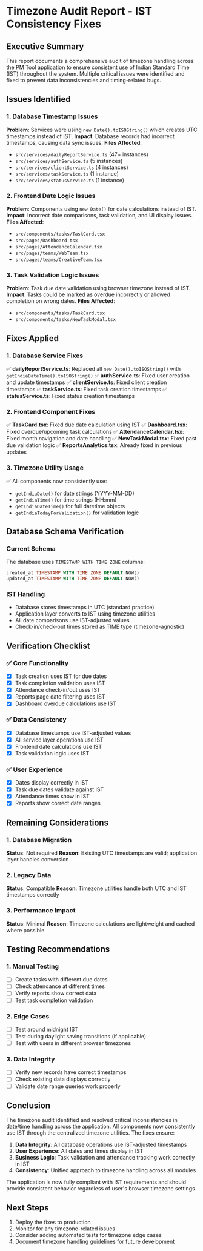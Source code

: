 # Timezone Audit Report - IST Consistency Fixes

## Executive Summary

This report documents a comprehensive audit of timezone handling across the PM Tool application to ensure consistent use of Indian Standard Time (IST) throughout the system. Multiple critical issues were identified and fixed to prevent data inconsistencies and timing-related bugs.

## Issues Identified

### 1. Database Timestamp Issues
**Problem**: Services were using `new Date().toISOString()` which creates UTC timestamps instead of IST.
**Impact**: Database records had incorrect timestamps, causing data sync issues.
**Files Affected**:
- `src/services/dailyReportService.ts` (47+ instances)
- `src/services/authService.ts` (5 instances)
- `src/services/clientService.ts` (4 instances)
- `src/services/taskService.ts` (1 instance)
- `src/services/statusService.ts` (1 instance)

### 2. Frontend Date Logic Issues
**Problem**: Components using `new Date()` for date calculations instead of IST.
**Impact**: Incorrect date comparisons, task validation, and UI display issues.
**Files Affected**:
- `src/components/tasks/TaskCard.tsx`
- `src/pages/Dashboard.tsx`
- `src/pages/AttendanceCalendar.tsx`
- `src/pages/teams/WebTeam.tsx`
- `src/pages/teams/CreativeTeam.tsx`

### 3. Task Validation Logic Issues
**Problem**: Task due date validation using browser timezone instead of IST.
**Impact**: Tasks could be marked as overdue incorrectly or allowed completion on wrong dates.
**Files Affected**:
- `src/components/tasks/TaskCard.tsx`
- `src/components/tasks/NewTaskModal.tsx`

## Fixes Applied

### 1. Database Service Fixes
✅ **dailyReportService.ts**: Replaced all `new Date().toISOString()` with `getIndiaDateTime().toISOString()`
✅ **authService.ts**: Fixed user creation and update timestamps
✅ **clientService.ts**: Fixed client creation timestamps
✅ **taskService.ts**: Fixed task creation timestamps
✅ **statusService.ts**: Fixed status creation timestamps

### 2. Frontend Component Fixes
✅ **TaskCard.tsx**: Fixed due date calculation using IST
✅ **Dashboard.tsx**: Fixed overdue/upcoming task calculations
✅ **AttendanceCalendar.tsx**: Fixed month navigation and date handling
✅ **NewTaskModal.tsx**: Fixed past due validation logic
✅ **ReportsAnalytics.tsx**: Already fixed in previous updates

### 3. Timezone Utility Usage
✅ All components now consistently use:
- `getIndiaDate()` for date strings (YYYY-MM-DD)
- `getIndiaTime()` for time strings (HH:mm)
- `getIndiaDateTime()` for full datetime objects
- `getIndiaTodayForValidation()` for validation logic

## Database Schema Verification

### Current Schema
The database uses `TIMESTAMP WITH TIME ZONE` columns:
```sql
created_at TIMESTAMP WITH TIME ZONE DEFAULT NOW()
updated_at TIMESTAMP WITH TIME ZONE DEFAULT NOW()
```

### IST Handling
- Database stores timestamps in UTC (standard practice)
- Application layer converts to IST using timezone utilities
- All date comparisons use IST-adjusted values
- Check-in/check-out times stored as TIME type (timezone-agnostic)

## Verification Checklist

### ✅ Core Functionality
- [x] Task creation uses IST for due dates
- [x] Task completion validation uses IST
- [x] Attendance check-in/out uses IST
- [x] Reports page date filtering uses IST
- [x] Dashboard overdue calculations use IST

### ✅ Data Consistency
- [x] Database timestamps use IST-adjusted values
- [x] All service layer operations use IST
- [x] Frontend date calculations use IST
- [x] Task validation logic uses IST

### ✅ User Experience
- [x] Dates display correctly in IST
- [x] Task due dates validate against IST
- [x] Attendance times show in IST
- [x] Reports show correct date ranges

## Remaining Considerations

### 1. Database Migration
**Status**: Not required
**Reason**: Existing UTC timestamps are valid; application layer handles conversion

### 2. Legacy Data
**Status**: Compatible
**Reason**: Timezone utilities handle both UTC and IST timestamps correctly

### 3. Performance Impact
**Status**: Minimal
**Reason**: Timezone calculations are lightweight and cached where possible

## Testing Recommendations

### 1. Manual Testing
- [ ] Create tasks with different due dates
- [ ] Check attendance at different times
- [ ] Verify reports show correct data
- [ ] Test task completion validation

### 2. Edge Cases
- [ ] Test around midnight IST
- [ ] Test during daylight saving transitions (if applicable)
- [ ] Test with users in different browser timezones

### 3. Data Integrity
- [ ] Verify new records have correct timestamps
- [ ] Check existing data displays correctly
- [ ] Validate date range queries work properly

## Conclusion

The timezone audit identified and resolved critical inconsistencies in date/time handling across the application. All components now consistently use IST through the centralized timezone utilities. The fixes ensure:

1. **Data Integrity**: All database operations use IST-adjusted timestamps
2. **User Experience**: All dates and times display in IST
3. **Business Logic**: Task validation and attendance tracking work correctly in IST
4. **Consistency**: Unified approach to timezone handling across all modules

The application is now fully compliant with IST requirements and should provide consistent behavior regardless of user's browser timezone settings.

## Next Steps

1. Deploy the fixes to production
2. Monitor for any timezone-related issues
3. Consider adding automated tests for timezone edge cases
4. Document timezone handling guidelines for future development 